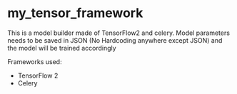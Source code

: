 # my_tensor_framework
This is a model builder made of TensorFlow2 and celery. Model parameters 
needs to be saved in JSON (No Hardcoding anywhere except JSON) and the 
model will be trained accordingly

Frameworks used:
- TensorFlow 2
- Celery
